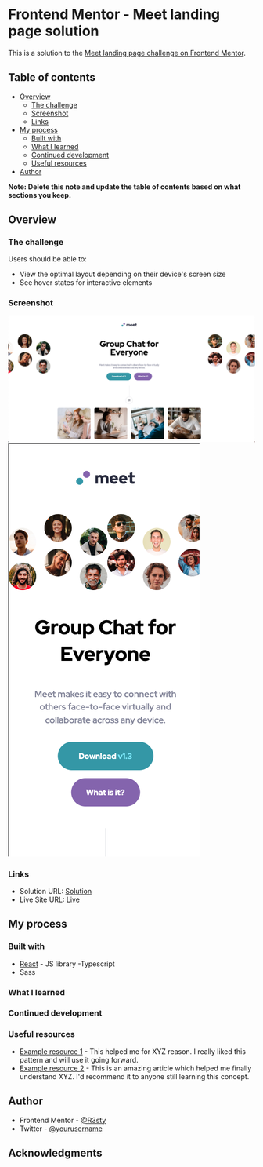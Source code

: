 # Frontend Mentor - Meet landing page solution

This is a solution to the [Meet landing page challenge on Frontend Mentor](https://www.frontendmentor.io/challenges/meet-landing-page-rbTDS6OUR).

## Table of contents

- [Overview](#overview)
  - [The challenge](#the-challenge)
  - [Screenshot](#screenshot)
  - [Links](#links)
- [My process](#my-process)
  - [Built with](#built-with)
  - [What I learned](#what-i-learned)
  - [Continued development](#continued-development)
  - [Useful resources](#useful-resources)
- [Author](#author)

**Note: Delete this note and update the table of contents based on what sections you keep.**

## Overview

### The challenge

Users should be able to:

- View the optimal layout depending on their device's screen size
- See hover states for interactive elements

### Screenshot

![Desktop](./public/assets/meet-landing-desktop.png)
![Mobile](./public/assets/meet-landing-mobile.png)

### Links

- Solution URL: [Solution](https://github.com/R3sty/meet-landing-homepage)
- Live Site URL: [Live](https://your-live-site-url.com)

## My process

### Built with

- [React](https://reactjs.org/) - JS library
  -Typescript
- Sass

### What I learned

### Continued development

### Useful resources

- [Example resource 1](https://www.example.com) - This helped me for XYZ reason. I really liked this pattern and will use it going forward.
- [Example resource 2](https://www.example.com) - This is an amazing article which helped me finally understand XYZ. I'd recommend it to anyone still learning this concept.

## Author

- Frontend Mentor - [@R3sty](https://www.frontendmentor.io/profile/R3sty)
- Twitter - [@yourusername](https://twitter.com/R3XIST)

## Acknowledgments
